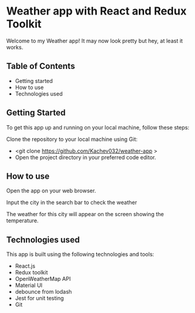 # Weather app with React and Redux Toolkit
Welcome to my Weather app! It may now look pretty but hey, at least it works.

## Table of Contents
- Getting started
- How to use
- Technologies used

## Getting Started
To get this app up and running on your local machine, follow these steps:

Clone the repository to your local machine using Git:
- <git clone https://github.com/Kachev032/weather-app >
- Open the project directory in your preferred code editor.

## How to use 

Open the app on your web browser.

Input the city in the search bar to check the weather

The weather for this city will appear on the screen showing the temperature.

## Technologies used

This app is built using the following technologies and tools:

- React.js
- Redux toolkit
- OpenWeatherMap API
- Material UI
- debounce from lodash
- Jest for unit testing
- Git

